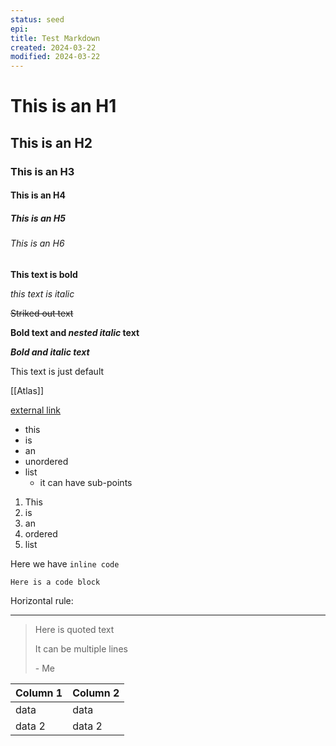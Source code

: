 ```yaml
---
status: seed
epi:
title: Test Markdown
created: 2024-03-22
modified: 2024-03-22
---
```

# This is an H1

## This is an H2

### This is an H3

#### This is an H4

##### This is an H5

###### This is an H6

**This text is bold**

*this text is italic*

~~Striked out text~~

**Bold text and _nested italic_ text**

***Bold and italic text***

This text is just default


[[Atlas]]

[external link](google.com)

- this
- is 
- an
- unordered
- list
	- it can have sub-points

1. This
2. is 
3. an 
4. ordered 
5. list

Here we have `inline code`


```
Here is a code block
```


Horizontal rule:

---

> Here is quoted text
> 
> It can be multiple lines
> 
> \- Me

| Column 1 | Column 2 |
| -------- | -------- |
| data     | data     |
| data 2   | data 2   |
